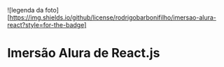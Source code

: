 ![legenda da foto][https://img.shields.io/github/license/rodrigobarbonifilho/imersao-alura-react?style=for-the-badge]

# Imersão Alura de React.js

